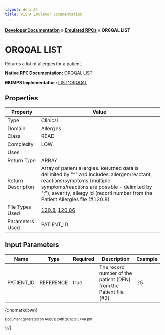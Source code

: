 ```yaml
---
layout: default
title: VISTA Emulator Documentation
---
```


#### [Developer Documentation](../index) &#187; [Emulated RPCs](TableOfContents) &#187; ORQQAL LIST<br/>
# ORQQAL LIST

Returns a list of allergies for a patient.

**Native RPC Documentation:** [ORQQAL LIST](../VISTARPC/ORQQAL_LIST)

**MUMPS Implementation:** [LIST^ORQQAL](http://code.osehra.org/dox/Routine_ORQQAL_source.html)

## Properties

Property | Value
--- | ---
Type | Clinical
Domain | Allergies
Class | READ
Complexity | LOW
Uses | 
Return Type | ARRAY
Return Description | Array of patient allergies.  Returned data is delimited by "^" and includes: allergen/reactant, reactions/symptoms (multiple symptoms/reactions are possible - delimited by ";"), severity, allergy id (record number from the Patient Allergies file (#120.8).
File Types Used | [120.8](../VDM/Patient_Allergies-120_8), [120.86](../VDM/Adverse_Reaction_Assessment-120_86)
Parameters Used | PATIENT_ID


## Input Parameters

Name | Type | Required | Description | Example
--- | --- | --- | --- | ---
PATIENT_ID | REFERENCE | true | The record number of the patient (DFN) from the Patient file (#2). | 25

{::nomarkdown} <br/><p style="font-size: 11px">Document generated on August 24th 2017, 2:57:46 pm</p>{:/}